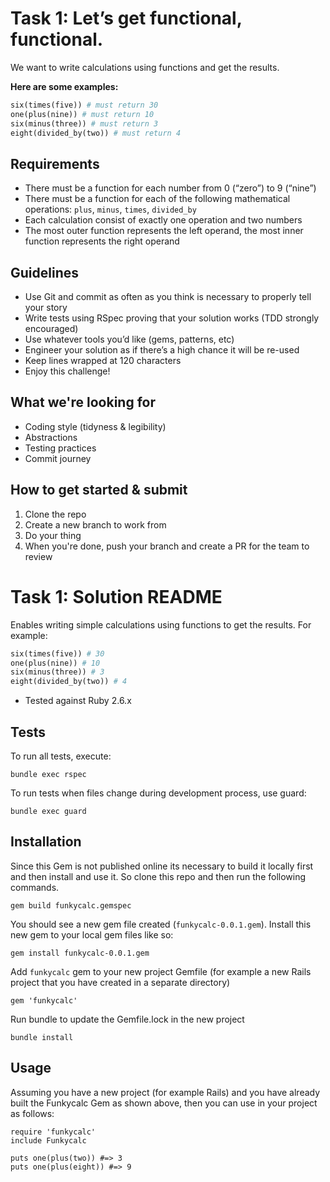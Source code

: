 # Task 1: Let’s get functional, functional.

We want to write calculations using functions and get the results.

**Here are some examples:**

```ruby
six(times(five)) # must return 30
one(plus(nine)) # must return 10
six(minus(three)) # must return 3
eight(divided_by(two)) # must return 4
```

## Requirements

* There must be a function for each number from 0 (“zero”) to 9 (“nine”)
* There must be a function for each of the following mathematical operations: `plus`, `minus`, `times`, `divided_by`
* Each calculation consist of exactly one operation and two numbers
* The most outer function represents the left operand, the most inner function represents the right operand

## Guidelines

* Use Git and commit as often as you think is necessary to properly tell your story
* Write tests using RSpec proving that your solution works (TDD strongly encouraged)
* Use whatever tools you’d like (gems, patterns, etc)
* Engineer your solution as if there’s a high chance it will be re-used
* Keep lines wrapped at 120 characters
* Enjoy this challenge!

## What we're looking for

* Coding style (tidyness &amp; legibility)
* Abstractions
* Testing practices
* Commit journey

## How to get started & submit

1. Clone the repo
2. Create a new branch to work from
3. Do your thing
4. When you're done, push your branch and create a PR for the team to review

# Task 1: Solution README

Enables writing simple calculations using functions to get the results. For example:

```ruby
six(times(five)) # 30
one(plus(nine)) # 10
six(minus(three)) # 3
eight(divided_by(two)) # 4
```

* Tested against Ruby 2.6.x

## Tests

To run all tests, execute:

```
bundle exec rspec
```

To run tests when files change during development process, use guard:

```
bundle exec guard
```

## Installation

Since this Gem is not published online its necessary to build it locally first and then install and use it. So clone this repo and then run the following commands.

```
gem build funkycalc.gemspec
```

You should see a new gem file created (`funkycalc-0.0.1.gem`). Install this new gem to your local gem files like so:

```
gem install funkycalc-0.0.1.gem
```

Add `funkycalc` gem to your new project Gemfile (for example a new Rails project that you have created in a separate directory)

```
gem 'funkycalc'
```

Run bundle to update the Gemfile.lock in the new project

```
bundle install
```

## Usage

Assuming you have a new project (for example Rails) and you have already built the Funkycalc Gem as shown above, then you can use in your project as follows:

```
require 'funkycalc'
include Funkycalc

puts one(plus(two)) #=> 3
puts one(plus(eight)) #=> 9
```